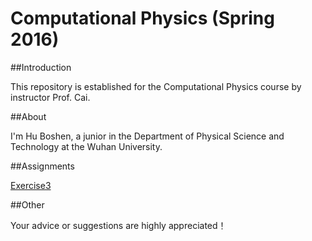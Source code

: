 # **Computational Physics (Spring 2016)**

##Introduction

  This repository is established for the Computational Physics course by instructor Prof. Cai.
  
##About

  I'm Hu Boshen, a junior in the Department of Physical Science and Technology at the Wuhan University.
  
##Assignments

  [Exercise3](https://github.com/endeavor19/computationalphysics_N2013301020025/blob/master/exercise/Exercise3) 
  
##Other

   Your advice or suggestions are highly appreciated！
  
